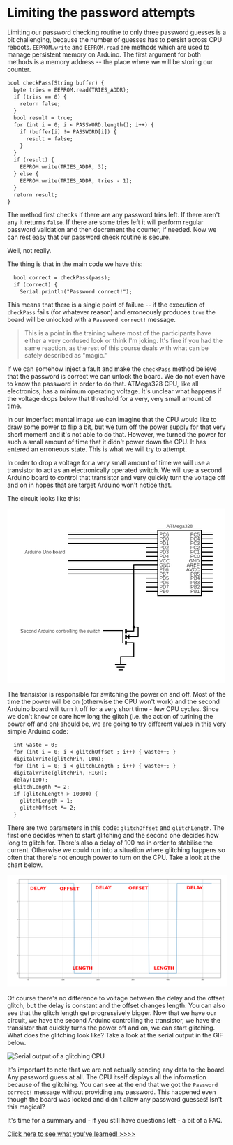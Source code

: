 # Limiting the password attempts
Limiting our password checking routine to only three password guesses is a bit challenging, because the number of guesses has to persist across CPU reboots. `EEPROM.write` and `EEPROM.read` are methods which are used to manage persistent memory on Arduino. The first argument for both methods is a memory address -- the place where we will be storing our counter.

```
bool checkPass(String buffer) {
  byte tries = EEPROM.read(TRIES_ADDR);
  if (tries == 0) {
    return false;
  }
  bool result = true;
  for (int i = 0; i < PASSWORD.length(); i++) {
    if (buffer[i] != PASSWORD[i]) {
      result = false;
    }
  }
  if (result) {
    EEPROM.write(TRIES_ADDR, 3);
  } else {
    EEPROM.write(TRIES_ADDR, tries - 1);
  }
  return result;
}
```

The method first checks if there are any password tries left. If there aren't any it returns `false`. If there are some tries left it will perform regular password validation and then decrement the counter, if needed. Now we can rest easy that our password check routine is secure.

Well, not really.

The thing is that in the main code we have this:

```
  bool correct = checkPass(pass);
  if (correct) {
    Serial.println("Password correct!");
```

This means that there is a single point of failure -- if the execution of `checkPass` fails (for whatever reason) and erroneously produces `true` the board will be unlocked with a `Password correct!` message.

> This is a point in the training where most of the participants have either a very confused look or think I'm joking. It's fine if you had the same reaction, as the rest of this course deals with what can be safely described as "magic."

If we can somehow inject a fault and make the `checkPass` method believe that the password is correct we can unlock the board. We do not even have to know the password in order to do that. ATMega328 CPU, like all electronics, has a minimum operating voltage. It's unclear what happens if the voltage drops below that threshold for a very, very small amount of time.

In our imperfect mental image we can imagine that the CPU would like to draw some power to flip a bit, but we turn off the power supply for that very short moment and it's not able to do that. However, we turned the power for such a small amount of time that it didn't power down the CPU. It has entered an erroneous state. This is what we will try to attempt.

In order to drop a voltage for a very small amount of time we will use a transistor to act as an electronically operated switch. We will use a second Arduino board to control that transistor and very quickly turn the voltage off and on in hopes that are target Arduino won't notice that.

The circuit looks like this:

![Voltage fault injection circuit](assets/fault-injection-circuit.png)

The transistor is responsible for switching the power on and off. Most of the time the power will be on (otherwise the CPU won't work) and the second Arduino board will turn it off for a very short time - few CPU cycles. Since we don't know or care how long the glitch (i.e. the action of turining the power off and on) should be, we are going to try different values in this very simple Arduino code:

```
  int waste = 0;
  for (int i = 0; i < glitchOffset ; i++) { waste++; }
  digitalWrite(glitchPin, LOW);
  for (int i = 0; i < glitchLength ; i++) { waste++; }
  digitalWrite(glitchPin, HIGH);
  delay(100);
  glitchLength *= 2;
  if (glitchLength > 10000) {
    glitchLength = 1;
    glitchOffset *= 2;
  }
```

There are two parameters in this code: `glitchOffset` and `glitchLength`. The first one decides when to start glitching and the second one decides how long to glitch for. There's also a delay of 100 ms in order to stabilise the current. Otherwise we could run into a situation where glitching happens so often that there's not enough power to turn on the CPU. Take a look at the chart below.

![Glitching voltage chart](assets/glitch.png)

Of course there's no difference to voltage between the delay and the offset glitch, but the delay is constant and the offset changes length. You can also see that the glitch length get progressively bigger. Now that we have our circuit, we have the second Arduino controlling the transistor, we have the transistor that quickly turns the power off and on, we can start glitching. What does the glitching look like? Take a look at the serial output in the GIF below.

![Serial output of a glitching CPU](assets/fault-injection-terminal.gif)

It's important to note that we are not actually sending any data to the board. Any password guess at all. The CPU itself displays all the information because of the glitching. You can see at the end that we got the `Password correct!` message without providing any password. This happened even though the board was locked and didn't allow any password guesses! Isn't this magical?

It's time for a summary and - if you still have questions left - a bit of a FAQ.

[Click here to see what you've learned! >>>>](summary)
